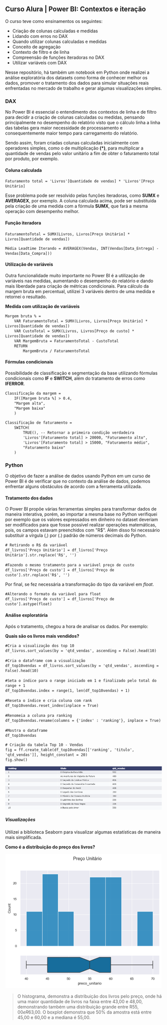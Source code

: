 ## Curso Alura | Power BI: Contextos e iteração
O curso teve como ensinamentos os seguintes:

- Criação de colunas calculadas e medidas
- Lidando com erros no DAX
- Quando utilizar colunas calculadas e medidas
- Conceito de agregação
- Contexto de filtro e de linha
- Compreensão de funções iteradoras no DAX
- Utilizar variáveis com DAX

Nesse repositório, há também um notebook em Python onde realizei a análise exploratória dos datasets como forma de conhecer melhor os dados, promover o tratamento dos dados para simular situações reais enfrentadas no mercado de trabalho e gerar algumas visualizações simples.

### DAX
No Power BI é essencial o entendimento dos contextos de linha e de filtro para decidir a criação de colunas calculadas ou medidas, pensando principalmente no desempenho do relatório visto que o cálculo linha a linha das tabelas gera maior necessidade de processamento e consequentemente maior tempo para carregamento do relatório.

Sendo assim, foram criadas colunas calculadas inicialmente com operadores simples, como o de multiplicação **(*)**, para multiplicar a quantidade de vendas pelo valor unitário a fim de obter o faturamento total por produto, por exemplo.

#### Coluna calculada
```
Faturamento total = 'Livros'[Quantidade de vendas] * 'Livros'[Preço Unitário]
```

Esse problema pode ser resolvido pelas funções iteradoras, como **SUMX** e **AVERAGEX**, por exemplo. A coluna calculada acima, pode ser substituída pela criação de uma medida com a fórmula **SUMX**, que fará a mesma operação com desempenho melhor.

#### Função iteradora
```
FaturamentoTotal = SUMX(Livros, Livros[Preço Unitário] * Livros[Quantidade de vendas])
```

```
Média Leadtime Iterando = AVERAGEX(Vendas, INT(Vendas[Data_Entrega] - Vendas[Data_Compra]))
```

#### Utilização de variáveis
Outra funcionalidade muito importante no Power BI é a utilização de variáveis nas medidas, aumentando o desempenho do relatório e dando mais liberdade para criação de métricas condicionais.
Para cálculo da margem bruta em percentual, utilizei 3 variáveis dentro de uma medida e retornei o resultado.

**Medida com utilização de variáveis**
```
Margem bruta % = 
    VAR FaturamentoTotal = SUMX(Livros, Livros[Preço Unitário] * Livros[Quantidade de vendas])
    VAR CustoTotal = SUMX(Livros, Livros[Preço de custo] * Livros[Quantidade de vendas])
    VAR MargemBruta = FaturamentoTotal - CustoTotal
    RETURN
        MargemBruta / FaturamentoTotal
```

#### Fórmulas condicionais
Possibilidade de classificação e segmentação da base utilizando fórmulas condicionais como **IF** e **SWITCH**, além do tratamento de erros como **IFERROR**.

```
Classificação da margem = 
    IF([Margem bruta %] > 0.4,
    "Margem alta",
    "Margem baixa"
    )
```

```
Classificação de faturamento = 
    SWITCH(
        TRUE(), -- Retornar a primeira condição verdadeira
        'Livros'[Faturamento total] > 20000, "Faturamento alto",
        'Livros'[Faturamento total] > 15000, "Faturamento médio",
        "Faturamento baixo"
    )
```
### Python
O objetivo de fazer a análise de dados usando Python em um curso de Power BI é de verificar que no contexto da análise de dados, podemos enfrentar alguns obstáculos de acordo com a ferramenta utilizada. 

#### Tratamento dos dados
O Power BI propõe várias ferramentas simples para transformar dados de maneira interativa, porém, ao importar a mesma base no Python verifiquei por exemplo que os valores expressados em dinheiro no dataset deveriam ser modificados para que fosse possível realizar operações matemáticas, pois, os campos estavam preenchidos com "R$". Além disso foi necessário substituir a vírgula (,) por (.) padrão de números decimais do Python.

```
# Retirando o R$ da variável 
df_livros['Preço Unitário'] = df_livros['Preço Unitário'].str.replace('R$', '')

#Fazendo o mesmo tratamento para a variável preço de custo
df_livros['Preço de custo'] = df_livros['Preço de custo'].str.replace('R$', '')
```

Por final, se fez necessária a transformação do tipo da variável em *float*.

```
#Alterando o formato da variável para float
df_livros['Preço de custo'] = df_livros['Preço de custo'].astype(float)
```

#### Análise exploratória
Após o tratamento, chegou a hora de analisar os dados.
Por exemplo: 

**Quais são os livros mais vendidos?**

```
#Cria a visualização dos top 10
df_livros.sort_values(by = 'qtd_vendas', ascending = False).head(10)

#Cria o dataframe com a visualização
df_top10vendas = df_livros.sort_values(by = 'qtd_vendas', ascending = False).head(10)

#Seta o índice para o range iniciado em 1 e finalizado pelo total do range + 1
df_top10vendas.index = range(1, len(df_top10vendas) + 1)

#Reseta o índice e cria coluna com rank
df_top10vendas.reset_index(inplace = True)

#Renomeia a coluna pra ranking
df_top10vendas.rename(columns = {'index' : 'ranking'}, inplace = True)

#Mostra o dataframe
df_top10vendas
```

```
# Criação da tabela Top 10 - Vendas
fig = ff.create_table(df_top10vendas[['ranking', 'titulo', 'qtd_vendas']], height_constant = 20)
fig.show()
```

![Top 10 - Quantidade de vendas](https://github.com/willyferreira/power_bi_contextos_iteracao/blob/6ab7076880d259e7de1c9bb935e1a232c27f7dbc/images/top10_qtdvendas.png)

##### Visualizações
Utilizei a biblioteca Seaborn para visualizar algumas estatísticas de maneira mais simplificada.

**Como é a distribuição do preço dos livros?**

![Histograma e boxplot do preço dos livros](https://github.com/willyferreira/power_bi_contextos_iteracao/blob/0fff6f053665e6569efaaada03db8dc04a5b4512/images/histplot_preco_livros.png)

> O histograma, demonstra a distribuição dos livros pelo preço, onde há uma maior quantidade de livros na faixa entre 43,00 e 48,00,  demonstrando também uma distribuição grande entre R$55,00 e R$63,00.
O boxplot demonstra que 50% da amostra está entre 45,00 e 60,00 e a mediana é 55,00.
